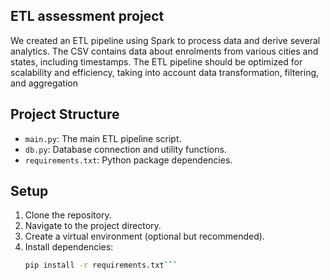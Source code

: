 
## ETL assessment project 
We created an ETL pipeline using Spark to process 
data and derive several analytics. The CSV contains data about enrolments from various
cities and states, including timestamps. The ETL pipeline should be optimized for
scalability and efficiency, taking into account data transformation, filtering, and
aggregation
<br>
## Project Structure 

- `main.py`: The main ETL pipeline script.
- `db.py`: Database connection and utility functions.
- `requirements.txt`: Python package dependencies.


## Setup
1. Clone the repository.
2. Navigate to the project directory.
3. Create a virtual environment (optional but recommended).
4. Install dependencies:
   ```bash
   pip install -r requirements.txt```

   
